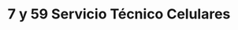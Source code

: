 ---
title: "7 y 59 Servicio Técnico Celulares"
url: /la-plata/7-y-59-servicio-tecnico-celulares/
shop: Handy
---